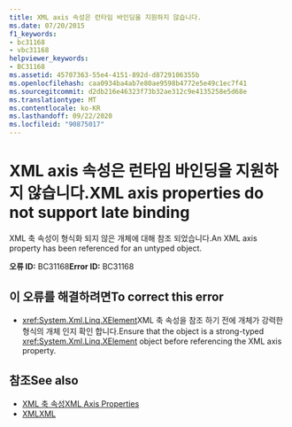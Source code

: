 ```yaml
---
title: XML axis 속성은 런타임 바인딩을 지원하지 않습니다.
ms.date: 07/20/2015
f1_keywords:
- bc31168
- vbc31168
helpviewer_keywords:
- BC31168
ms.assetid: 45707363-55e4-4151-892d-d8729106355b
ms.openlocfilehash: caa0934ba4ab7e80ae9598b4772e5e49c1ec7f41
ms.sourcegitcommit: d2db216e46323f73b32ae312c9e4135258e5d68e
ms.translationtype: MT
ms.contentlocale: ko-KR
ms.lasthandoff: 09/22/2020
ms.locfileid: "90875017"
---
```

# <a name="xml-axis-properties-do-not-support-late-binding"></a><span data-ttu-id="3b3b8-102">XML axis 속성은 런타임 바인딩을 지원하지 않습니다.</span><span class="sxs-lookup"><span data-stu-id="3b3b8-102">XML axis properties do not support late binding</span></span>

<span data-ttu-id="3b3b8-103">XML 축 속성이 형식화 되지 않은 개체에 대해 참조 되었습니다.</span><span class="sxs-lookup"><span data-stu-id="3b3b8-103">An XML axis property has been referenced for an untyped object.</span></span>  
  
 <span data-ttu-id="3b3b8-104">**오류 ID:** BC31168</span><span class="sxs-lookup"><span data-stu-id="3b3b8-104">**Error ID:** BC31168</span></span>  
  
## <a name="to-correct-this-error"></a><span data-ttu-id="3b3b8-105">이 오류를 해결하려면</span><span class="sxs-lookup"><span data-stu-id="3b3b8-105">To correct this error</span></span>  
  
- <span data-ttu-id="3b3b8-106"><xref:System.Xml.Linq.XElement>XML 축 속성을 참조 하기 전에 개체가 강력한 형식의 개체 인지 확인 합니다.</span><span class="sxs-lookup"><span data-stu-id="3b3b8-106">Ensure that the object is a strong-typed <xref:System.Xml.Linq.XElement> object before referencing the XML axis property.</span></span>  
  
## <a name="see-also"></a><span data-ttu-id="3b3b8-107">참조</span><span class="sxs-lookup"><span data-stu-id="3b3b8-107">See also</span></span>

- [<span data-ttu-id="3b3b8-108">XML 축 속성</span><span class="sxs-lookup"><span data-stu-id="3b3b8-108">XML Axis Properties</span></span>](../xml-axis/index.md)
- [<span data-ttu-id="3b3b8-109">XML</span><span class="sxs-lookup"><span data-stu-id="3b3b8-109">XML</span></span>](../../programming-guide/language-features/xml/index.md)
